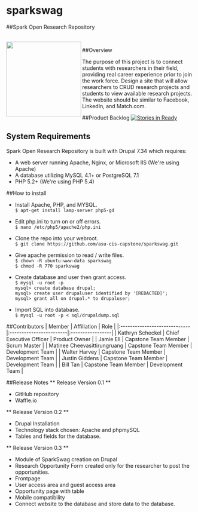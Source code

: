 # sparkswag

##Spark Open Research Repository

<br><img src="http://database.sparkopenresearch.com/img/sparklogo.png" height=200 align="left">

##Overview

The purpose of this project is to connect students with researchers in their field, providing real career experience prior to join the work force. Design a site that will allow researchers to CRUD research projects and students to view available research projects. The website should be similar to Facebook, LinkedIn, and Match.com. 

##Product Backlog
[![Stories in Ready](https://badge.waffle.io/asu-cis-capstone/sparkswag.svg?label=ready&title=Ready)](https://waffle.io/asu-cis-capstone/sparkswag)

## System Requirements

Spark Open Research Repository is built with Drupal 7.34 which requires:
+ A web server running Apache, Nginx, or Microsoft IIS (We're using Apache)
+ A database utilizing MySQL 4.1+ or PostgreSQL 7.1
+ PHP 5.2+ (We're using PHP 5.4)

##How to install

* Install Apache, PHP, and MYSQL.
<br>```$ apt-get install lamp-server php5-gd```

* Edit php.ini to turn on or off errors.
<br>```$ nano /etc/php5/apache2/php.ini```

* Clone the repo into your webroot.
<br>```$ git clone https://github.com/asu-cis-capstone/sparkswag.git```

* Give apache permission to read / write files.
<br>```$ chown -R ubuntu:www-data sparkswag```
<br>```$ chmod -R 770 sparkswag ```

* Create database and user then grant access.
<br>```$ mysql -u root -p```
<br>```mysql> create database drupal;```
<br>```mysql> create user drupaluser identified by '[REDACTED]';```
<br>```mysql> grant all on drupal.* to drupaluser;```

* Import SQL into database.
<br>```$ mysql -u root -p < sql/drupaldump.sql```

##Contributors
| Member                       | Affiliation             | Role             |
|:-----------------------------|:------------------------|:-----------------|
| Kathryn Scheckel             | Chief Executive Officer | Product Owner    |
| Jamie Ell                    | Capstone Team Member    | Scrum Master     |
| Matinee Cheevasittirungruang | Capstone Team Member    | Development Team |
| Walter Harvey                | Capstone Team Member    | Development Team |
| Justin Giddens               | Capstone Team Member    | Development Team |
| Bill Tan                     | Capstone Team Member    | Development Team |

##Release Notes
** Release Version 0.1 **
* GitHub repository
* Waffle.io

** Release Version 0.2 **
* Drupal Installation
* Technology stack chosen: Apache and phpmySQL
* Tables and fields for the database. 

** Release Version 0.3 **
* Module of SparkSwag creation on Drupal
* Research Opportunity Form created only for the researcher to post the opportunities.   
* Frontpage
* User access area and guest access area
* Opportunity page with table
* Mobile compatibility
* Connect website to the database and store data to the database.
